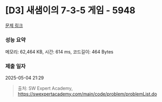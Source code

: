 # [D3] 새샘이의 7-3-5 게임 - 5948 

[문제 링크](https://swexpertacademy.com/main/code/problem/problemDetail.do?contestProbId=AWZ2IErKCwUDFAUQ) 

### 성능 요약

메모리: 62,464 KB, 시간: 614 ms, 코드길이: 464 Bytes

### 제출 일자

2025-05-04 21:29



> 출처: SW Expert Academy, https://swexpertacademy.com/main/code/problem/problemList.do